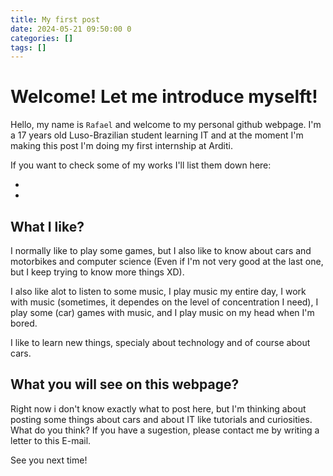 ```yaml
---
title: My first post
date: 2024-05-21 09:50:00 0
categories: []
tags: []
---
```


# Welcome! Let me introduce myselft!

Hello, my name is `Rafael` and welcome to my personal github webpage. I'm a 17 years old Luso-Brazilian student learning IT and at the moment I'm making this post I'm doing my first internship at Arditi.

If you want to check some of my works I'll list them down here:

* 

* 

## What I like?

I normally like to play some games, but I also like to know about cars and motorbikes and computer science (Even if I'm not very good at the last one, but I keep trying to know more things XD).

I also like alot to listen to some music, I play music my entire day, I work with music (sometimes, it dependes on the level of concentration I need), I play some (car) games with music, and I play music on my head when I'm bored.

I like to learn new things, specialy about technology and of course about cars.

## What you will see on this webpage?

Right now i don't know exactly what to post here, but I'm thinking about posting some things about cars and about IT like tutorials and curiosities. What do you think? If you have a sugestion, please contact me by writing a letter to this E-mail.

See you next time!